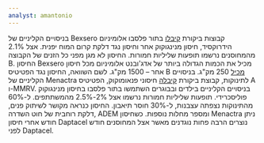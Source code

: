 ```yaml
---
analyst: amantonio
---
```


בניסויים הקליניים של Bexsero קבוצות ביקורת [קיבלו](https://www.fda.gov/downloads/biologicsbloodvaccines/vaccines/approvedproducts/ucm431447.pdf) בתור פלסבו אלומיניום הידרוקסיד, חיסון מנינגוקוק אחר וחיסון נגד דלקת קרום המוח יפנית.
אצל 2.1% מהמחוסנים נרשמו תופעות שליליות חמורות. החיסון לא מגן מפני כל הזנים של הקבוצה B.
החיסון Bexsero מכיל את הכמות הגדולה ביותר של אדג'ובנט אלומיניום מכל חיסון אחר – 1500 מק"ג. לשם השוואה, החיסון נגד הפטיטיס B [מכיל](https://ca.gsk.com/media/590068/engerix-b.pdf) 250 מק"ג.
בניסויים הקליניים של Menactra לתינוקות, קבוצת ביקורת [קיבלה](https://www.fda.gov/downloads/biologicsbloodvaccines/vaccines/approvedproducts/ucm131170.pdf) חיסוני פנאומוקוק, הפטיטיס A ו-MMRV. בניסויים הקליניים בילדים ובבוגרים השתמשו בתור פלסבו בחיסון מנינגוקוק פוליסכרידי. תופעות שליליות חמורות נרשמו אצל 2%-2.5% מהמשתתפים. ל-60% מהתינוקות נצפתה עצבנות, ל-30% חוסר תיאבון.
החיסון כנראה מקושר לשיתוק פנים, דלקת רוחבית של חוט השדרה, ADEM ומספר מחלות נוספות. כשחיסון Menactra ניתן חודש אחרי חיסון Daptacel נוצרים הרבה פחות נוגדנים מאשר אצל המחוסנים חודש לפני Daptacel.
